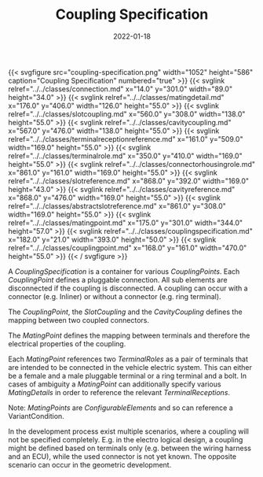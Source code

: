 ﻿---
title: Coupling Specification
toc: false
type: specs
layout: diagram
date: "2022-01-18"
draft: false
specification: VEC
version: 1.2.2
documentType: "Recommendation"
elementType: Diagram
classes:
  - Connection
  - MatingDetail
  - SlotCoupling
  - CavityCoupling
  - TerminalReceptionReference
  - TerminalRole
  - ConnectorHousingRole
  - SlotReference
  - CavityReference
  - AbstractSlotReference
  - MatingPoint
  - CouplingSpecification
  - CouplingPoint
menu:
  VEC-1.2.2:    
    parent: connectivity
    identifier: connectivity/coupling-specification
    weight: 1009006 

# Prev/next pager order (if `docs_section_pager` enabled in `params.toml`)
weight: 1009006
---
{{< svgfigure src="coupling-specification.png" width="1052" height="586" caption="Coupling Specification" numbered="true" >}}
  {{< svglink relref="../../classes/connection.md" x="14.0" y="301.0" width="89.0" height="34.0" >}}
  {{< svglink relref="../../classes/matingdetail.md" x="176.0" y="406.0" width="126.0" height="55.0" >}}
  {{< svglink relref="../../classes/slotcoupling.md" x="560.0" y="308.0" width="138.0" height="55.0" >}}
  {{< svglink relref="../../classes/cavitycoupling.md" x="567.0" y="476.0" width="138.0" height="55.0" >}}
  {{< svglink relref="../../classes/terminalreceptionreference.md" x="161.0" y="509.0" width="169.0" height="55.0" >}}
  {{< svglink relref="../../classes/terminalrole.md" x="350.0" y="410.0" width="169.0" height="55.0" >}}
  {{< svglink relref="../../classes/connectorhousingrole.md" x="861.0" y="161.0" width="169.0" height="55.0" >}}
  {{< svglink relref="../../classes/slotreference.md" x="868.0" y="392.0" width="169.0" height="43.0" >}}
  {{< svglink relref="../../classes/cavityreference.md" x="868.0" y="476.0" width="169.0" height="55.0" >}}
  {{< svglink relref="../../classes/abstractslotreference.md" x="861.0" y="308.0" width="169.0" height="55.0" >}}
  {{< svglink relref="../../classes/matingpoint.md" x="175.0" y="301.0" width="344.0" height="57.0" >}}
  {{< svglink relref="../../classes/couplingspecification.md" x="182.0" y="21.0" width="393.0" height="50.0" >}}
  {{< svglink relref="../../classes/couplingpoint.md" x="168.0" y="161.0" width="470.0" height="55.0" >}}
{{< / svgfigure >}}
<p> A <i>CouplingSpecification</i> is a container for various <i>CouplingPoints</i>. Each <i>CouplingPoint</i> defines a pluggable connection. All sub elements are disconnected if the coupling is disconnected. A coupling can occur with a connector (e.g. Inliner) or without a connector (e.g. ring terminal).      </p>      <p> The <i>CouplingPoint</i>, the <i>SlotCoupling</i> and the <i>CavityCoupling</i> defines the mapping between two coupled connectors.      </p>      <p> The <i>MatingPoint</i> defines the mapping between terminals and therefore the electrical properties of the coupling.      </p>      <p> Each <i>MatingPoint</i> references two <i>TerminalRoles</i> as a pair of terminals that are intended to be connected in the vehicle electric system. This can either be a female and a male pluggable terminal or a ring terminal and a bolt. In cases of ambiguity a <i>MatingPoint</i> can additionally specify various <i>MatingDetails</i> in order to reference the relevant <i>TerminalReceptions</i>.      </p>      <p> Note: <i>MatingPoints</i> are <i>ConfigurableElements</i> and so can reference a VariantCondition.      </p>      <p> In the development process exist multiple scenarios, where a coupling will not be specified completely. E.g. in the electro logical design, a coupling might be defined based on terminals only (e.g. between the wiring harness and an ECU), while the used connector is not yet known. The opposite scenario can occur in the geometric development.      </p>